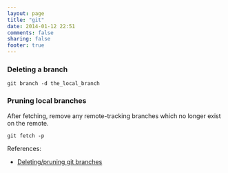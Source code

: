 ```yaml
---
layout: page
title: "git"
date: 2014-01-12 22:51
comments: false 
sharing: false 
footer: true
---
```


### Deleting a branch
``` 
git branch -d the_local_branch
```

### Pruning local branches
After fetching, remove any remote-tracking branches which no longer exist on the remote.
```
git fetch -p 
```

References:

- [Deleting/pruning git branches](http://makandracards.com/makandra/621-git-delete-a-branch-local-or-remote)
